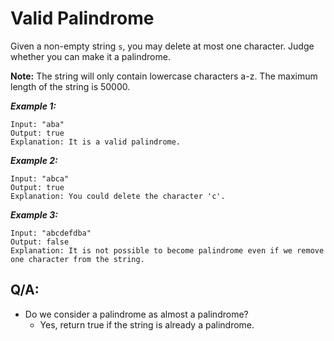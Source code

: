# Valid Palindrome

Given a non-empty string `s`, you may delete at most one character. Judge whether you can make it a palindrome.

**Note:** The string will only contain lowercase characters a-z. The maximum length of the string is 50000.

**_Example 1:_**

```
Input: "aba"
Output: true
Explanation: It is a valid palindrome.
```

**_Example 2:_**

```
Input: "abca"
Output: true
Explanation: You could delete the character 'c'.
```

**_Example 3:_**

```
Input: "abcdefdba"
Output: false
Explanation: It is not possible to become palindrome even if we remove one character from the string.
```

## Q/A:

- Do we consider a palindrome as almost a palindrome?
  - Yes, return true if the string is already a palindrome.

